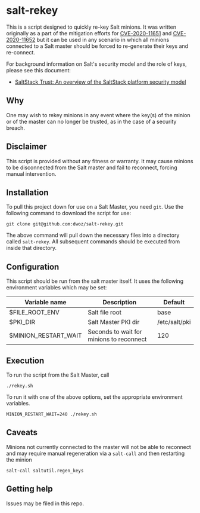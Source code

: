 # salt-rekey

This is a script designed to quickly re-key Salt minions. It was written
originally as a part of the mitigation efforts for [CVE-2020-11651](https://cve.mitre.org/cgi-bin/cvename.cgi?name=CVE-2020-11651) and
[CVE-2020-11652](https://cve.mitre.org/cgi-bin/cvename.cgi?name=CVE-2020-11652) but it can be used in any scenario in which all minions
connected to a Salt master should be forced to re-generate their keys
and re-connect.

For background information on Salt's security model and the role of
keys, please see this document:

* [SaltStack Trust: An overview of the SaltStack platform security model](https://get.saltstack.com/rs/304-PHQ-615/images/SaltStack-Trust_Overview-of-SaltStack-security-model-white-paper.pdf)

## Why

One may wish to rekey minions in any event where the key(s) of the minion
or of the master can no longer be trusted, as in the case of a security
breach.

## Disclaimer

This script is provided without any fitness or warranty. It may cause
minions to be disconnected from the Salt master and fail to reconnect,
forcing manual intervention.

## Installation

To pull this project down for use on a Salt Master, you need `git`.
Use the following command to download the script for use:

```
git clone git@github.com:dwoz/salt-rekey.git
```

The above command will pull down the necessary files into a directory called
`salt-rekey`. All subsequent commands should be executed from inside that
directory.

## Configuration

This script should be run from the salt master itself. It uses the following
environment variables which may be set:

Variable name|Description|Default
-------------|-----------|-------
$FILE_ROOT_ENV|Salt file root|base
$PKI_DIR|Salt Master PKI dir|/etc/salt/pki
$MINION_RESTART_WAIT|Seconds to wait for minions to reconnect|120

## Execution

To run the script from the Salt Master, call

    ./rekey.sh 


To run it with one of the above options, set the appropriate environment
variables. 

    MINION_RESTART_WAIT=240 ./rekey.sh


## Caveats

Minions not currently connected to the master will not be able to reconnect and
may require manual regeneration via a `salt-call` and then restarting the minion

    salt-call saltutil.regen_keys


## Getting help

Issues may be filed in this repo.
